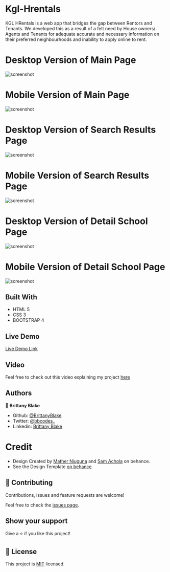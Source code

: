 # Kgl-Hrentals

KGL HRentals is a web app that bridges the gap between Rentors and Tenants. We developed this as a result of a felt need by House owners/ Agents and Tenants for adequate accurate and necessary information on their preferred neighbourhoods and inability to apply online to rent.

# Desktop Version of Main Page

![screenshot](assets/images/home.png)

# Mobile Version of Main Page

![screenshot](assets/images/mobile-home.png)

# Desktop Version of Search Results Page

![screenshot](assets/images/search-results.png)

# Mobile Version of Search Results Page

![screenshot](assets/images/mobile-search.png)

# Desktop Version of Detail School Page

![screenshot](assets/images/detail.png)

# Mobile Version of Detail School Page

![screenshot](assets/images/mobile-detail.png)

## Built With

- HTML 5
- CSS 3
- BOOTSTRAP 4

## Live Demo

[Live Demo Link](https://brittanyblake.github.io/Capstone-project-html/)

## Video

Feel free to check out this video explaining my project <a href="#"> here </a>

## Authors

👤 **Brittany Blake**

- Github: [@BrittanyBlake](https://github.com/BrittanyBlake)
- Twitter: [@bbcodes\_](https://twitter.com/bbcodes_)
- Linkedin: [Brittany Blake](https://www.linkedin.com/in/brittany-blake-843951109/)

# Credit

- Design Created by <a href="https://www.behance.net/mathewnjuguna">Mather Njuguna</a> and <a href="https://www.behance.net/aweSam"> Sam Achola</a> on behance.
- See the Design Template <a href="https://www.behance.net/gallery/25563385/PatashuleKE">on behance</a>

## 🤝 Contributing

Contributions, issues and feature requests are welcome!

Feel free to check the [issues page](https://github.com/BrittanyBlake/Capstone-project-html/issues).

## Show your support

Give a ⭐️ if you like this project!

## 📝 License

This project is [MIT](lic.url) licensed.
